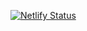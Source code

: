 [![Netlify Status](https://api.netlify.com/api/v1/badges/de276fa9-5b6d-464a-a7cd-55fe85c003d6/deploy-status)](https://app.netlify.com/sites/edprince-artlog/deploys)